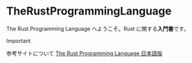 # TheRustProgrammingLanguage

The Rust Programming Language へようこそ。Rust に関する**入門書**です。

> [!IMPORTANT]
> 参考サイトについて
> [The Rust Programming Language 日本語版](https://doc.rust-jp.rs/book-ja/title-page.html)
